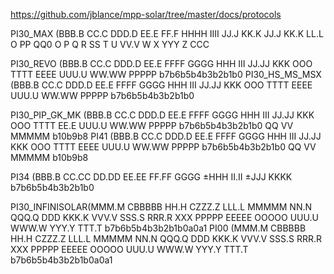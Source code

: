 https://github.com/jblance/mpp-solar/tree/master/docs/protocols


PI30_MAX        (BBB.B CC.C DDD.D EE.E FF.F HHHH IIII JJ.J KK.K JJ.J KK.K LL.L O PP QQ0 O P Q R SS T U VV.V W X YYY Z CCC

PI30_REVO       (BBB.B CC.C DDD.D EE.E FFFF GGGG HHH III JJ.JJ KKK OOO TTTT EEEE UUU.U WW.WW PPPPP b7b6b5b4b3b2b1b0
PI30_HS_MS_MSX  (BBB.B CC.C DDD.D EE.E FFFF GGGG HHH III JJ.JJ KKK OOO TTTT EEEE UUU.U WW.WW PPPPP b7b6b5b4b3b2b1b0

PI30_PIP_GK_MK  (BBB.B CC.C DDD.D EE.E FFFF GGGG HHH III JJ.JJ KKK OOO TTTT EE.E UUU.U WW.WW PPPPP b7b6b5b4b3b2b1b0 QQ VV MMMMM b10b9b8
PI41            (BBB.B CC.C DDD.D EE.E FFFF GGGG HHH III JJ.JJ KKK OOO TTTT EEEE UUU.U WW.WW PPPPP b7b6b5b4b3b2b1b0 QQ VV MMMMM b10b9b8

PI34            (BBB.B CC.CC DD.DD EE.EE FF.FF GGGG ±HHH II.II ±JJJ KKKK b7b6b5b4b3b2b1b0

PI30_INFINISOLAR(MMM.M CBBBBB HH.H CZZZ.Z LLL.L MMMMM NN.N QQQ.Q DDD KKK.K VVV.V SSS.S RRR.R XXX PPPPP EEEEE OOOOO UUU.U WWW.W YYY.Y TTT.T b7b6b5b4b3b2b1b0a0a1
PI00            (MMM.M CBBBBB HH.H CZZZ.Z LLL.L MMMMM NN.N QQQ.Q DDD KKK.K VVV.V SSS.S RRR.R XXX PPPPP EEEEE OOOOO UUU.U WWW.W YYY.Y TTT.T b7b6b5b4b3b2b1b0a0a1